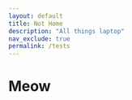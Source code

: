 ```yaml
---
layout: default
title: Not Home
description: "All things laptop"
nav_exclude: true
permalink: /tests
---
```


# Meow